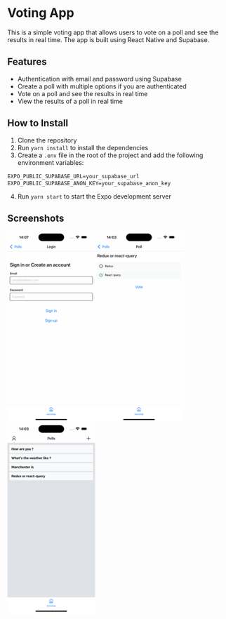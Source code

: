 # Voting App

This is a simple voting app that allows users to vote on a poll and see the results in real time. The app is built using React Native and Supabase.

## Features

- Authentication with email and password using Supabase
- Create a poll with multiple options if you are authenticated
- Vote on a poll and see the results in real time
- View the results of a poll in real time

## How to Install

1. Clone the repository
2. Run `yarn install` to install the dependencies
3. Create a `.env` file in the root of the project and add the following environment variables:

```
EXPO_PUBLIC_SUPABASE_URL=your_supabase_url
EXPO_PUBLIC_SUPABASE_ANON_KEY=your_supabase_anon_key
```

4. Run `yarn start` to start the Expo development server

## Screenshots

<img src="./screenshots/simulator_screenshot_190FF125-B143-4D56-AF33-072ACB5BE30A.png" width="200" alt="Login Screen" /><img src="./screenshots/simulator_screenshot_B56483AF-5EED-4F88-950C-864D9DB6116D.png" width="200" alt="Poll Detail Screen" /><img src="./screenshots/simulator_screenshot_CEDC0428-0A76-4A36-9EDA-84DB1945B3B3.png" width="200" alt="Poll List Screen" />
